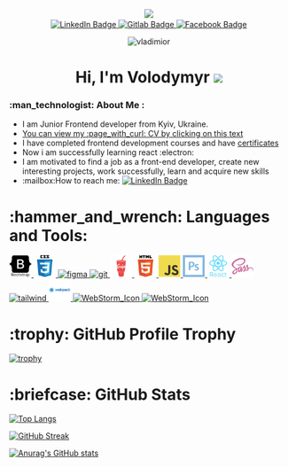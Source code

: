<div id="header" align="center">
  <img src="https://media.giphy.com/media/SWoSkN6DxTszqIKEqv/giphy.gif" height="400"/>
</div>

<div id="badges" align="center">
  <a href="https://www.linkedin.com/in/volodymyr-khrushch-765281252/">
    <img src="https://img.shields.io/badge/LinkedIn-blue?style=for-the-badge&logo=linkedin&logoColor=white" alt="LinkedIn Badge"/>
  </a>
  <a href="https://gitlab.com/VolodymyrR">
    <img src="https://img.shields.io/badge/GitLab-red?style=for-the-badge&logo=gitlab&logoColor=white" alt="Gitlab Badge"/>
  </a>
    <a href="https://www.facebook.com/vladimir.khrucsh/">
    <img src="https://img.shields.io/badge/Facebook-blue?style=for-the-badge&logo=facebook&logoColor=white" alt="Facebook Badge"/>
  </a>
</div>
<p align="center"> <img src="https://komarev.com/ghpvc/?username=vladimior&label=Profile%20views&color=0e75b6&style=flat" alt="vladimior" /> </p>

<h1 align="center">
  Hi, I'm Volodymyr
  <img src="https://media.giphy.com/media/hvRJCLFzcasrR4ia7z/giphy.gif" width="30px"/>
</h1>

<h3>:man_technologist: About Me :</h3>
<ul>
  <li>I am Junior Frontend developer from Kyiv, Ukraine.</li>
  <li> <a href=""> You can view my :page_with_curl: CV by clicking on this text </a>
  <li>I have completed frontend development courses and have <a href="https://drive.google.com/drive/folders/1onJEOHl57lzz60U6R0oGHAmcFv--evKh?usp=sharing"> certificates</a> </li>
  <li>Now i am successfully learning react :electron:</li>
  <li>I am motivated to find a job as a front-end developer, create new interesting projects, work successfully, learn and acquire new skills</li>
  <li> :mailbox:How to reach me:
    <a href="https://www.linkedin.com/in/volodymyr-khrushch-765281252/">
    <img src="https://img.shields.io/badge/LinkedIn-blue?style=for-the-badge&logo=linkedin&logoColor=white" alt="LinkedIn Badge"/>
  </a>
  </li> 
</ul>

<h1 align="left">:hammer_and_wrench: Languages and Tools:</h1>
<p align="left">
<a href="https://getbootstrap.com" target="_blank" rel="noreferrer"> 
<img src="https://raw.githubusercontent.com/devicons/devicon/master/icons/bootstrap/bootstrap-plain-wordmark.svg" alt="bootstrap" width="40" height="40"/> </a> 
<a href="https://www.w3schools.com/css/" target="_blank" rel="noreferrer"> 
<img src="https://raw.githubusercontent.com/devicons/devicon/master/icons/css3/css3-original-wordmark.svg" alt="css3" width="40" height="40"/> </a> 
<a href="https://www.figma.com/" target="_blank" rel="noreferrer"> 
<img src="https://www.vectorlogo.zone/logos/figma/figma-icon.svg" alt="figma" width="40" height="40"/> </a> 
<a href="https://git-scm.com/" target="_blank" rel="noreferrer"> 
<img src="https://www.vectorlogo.zone/logos/git-scm/git-scm-icon.svg" alt="git" width="40" height="40"/> </a> 
<a href="https://gulpjs.com" target="_blank" rel="noreferrer"> 
<img src="https://raw.githubusercontent.com/devicons/devicon/master/icons/gulp/gulp-plain.svg" alt="gulp" width="40" height="40"/> </a> 
<a href="https://www.w3.org/html/" target="_blank" rel="noreferrer"> 
<img src="https://raw.githubusercontent.com/devicons/devicon/master/icons/html5/html5-original-wordmark.svg" alt="html5" width="40" height="40"/> </a> 
<a href="https://developer.mozilla.org/en-US/docs/Web/JavaScript" target="_blank" rel="noreferrer"> 
<img src="https://raw.githubusercontent.com/devicons/devicon/master/icons/javascript/javascript-original.svg" alt="javascript" width="40" height="40"/> </a> 
<a href="https://www.photoshop.com/en" target="_blank" rel="noreferrer"> 
<img src="https://raw.githubusercontent.com/devicons/devicon/master/icons/photoshop/photoshop-line.svg" alt="photoshop" width="40" height="40"/> </a> 
<a href="https://reactjs.org/" target="_blank" rel="noreferrer"> 
<img src="https://raw.githubusercontent.com/devicons/devicon/master/icons/react/react-original-wordmark.svg" alt="react" width="40" height="40"/> </a> 
<a href="https://sass-lang.com" target="_blank" rel="noreferrer"> 
<img src="https://raw.githubusercontent.com/devicons/devicon/master/icons/sass/sass-original.svg" alt="sass" width="40" height="40"/> </a> 
<a href="https://tailwindcss.com/" target="_blank" rel="noreferrer"> 
<img src="https://www.vectorlogo.zone/logos/tailwindcss/tailwindcss-icon.svg" alt="tailwind" width="40" height="40"/> </a> 
<a href="https://webpack.js.org" target="_blank" rel="noreferrer"> 
<img src="https://raw.githubusercontent.com/devicons/devicon/d00d0969292a6569d45b06d3f350f463a0107b0d/icons/webpack/webpack-original-wordmark.svg" alt="webpack" width="40" height="40"/> </a> 
<a href="https://www.jetbrains.com/ru-ru/webstorm/" target="_blank" rel="noreferrer"> 
<img src="https://upload.wikimedia.org/wikipedia/commons/c/c0/WebStorm_Icon.svg" alt="WebStorm_Icon" width="40" height="40"/> </a>
<a href="https://code.visualstudio.com/" target="_blank" rel="noreferrer">
<img src="https://upload.wikimedia.org/wikipedia/commons/9/9a/Visual_Studio_Code_1.35_icon.svg" alt="WebStorm_Icon" width="40" height="40"/> </a> 
</p>

<h1>:trophy: GitHub Profile Trophy</h1>

[![trophy](https://github-profile-trophy.vercel.app/?username=vladimior&row=1&no-bg=true&no-frame=true)](https://github.com/ryo-ma/github-profile-trophy)

<h1>:briefcase: GitHub Stats</h1>

[![Top Langs](https://github-readme-stats.vercel.app/api/top-langs/?username=vladimior&layout=compact&hide_border=true)](https://github.com/anuraghazra/github-readme-stats)

[![GitHub Streak](https://streak-stats.demolab.com?user=vladimior&hide_border=true&mode=weekly)](https://git.io/streak-stats)

[![Anurag's GitHub stats](https://github-readme-stats.vercel.app/api?username=vladimior&hide_border=true)](https://github.com/anuraghazra/github-readme-stats)
